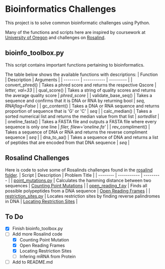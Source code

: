 # Bioinformatics Challenges
This project is to solve common bioinformatic challenges using Python.

Many of the functions and scripts here are inspired by coursework at [University of Oregon](https://internship.uoregon.edu/bioinformatics) and challenges on [Rosalind](https://rosalind.info/problems/locations/).

## bioinfo_toolbox.py
This script contains important functions pertaining to bioinformatics.

The table below shows the available functions with descriptions:
| Function | Description | Arguments |
| -------- | ----------- | --------- |
| convert_phred() | Takes a phred score and returns the respective Qscore | *letter, val=33* |
| qual_score() | Takes a string of quality scores and returns the average quality score | *phred_score* |
| validate_base_seq() | Takes a sequence and confirms that it is DNA or RNA by returning bool | *seq, RNAflag=False* |
| gc_content() | Takes a DNA or RNA sequence and returns proportion of sequence that is 'G' or 'C' | *seq* |
| calc_median() | Takes a sorted numerical list and returns the median value from that list | *sortedlist* |
| oneline_fasta() | Takes a FASTA file and outputs a FASTA file where every sequence is only one line | *filer, filew='oneline.fa'* |
| rev_compliment() | Takes a sequence of DNA or RNA and returns the reverse compliment sequence | *seq* |
| dna_to_aa() | Takes a sequence of DNA and returns a list of peptides that are encoded from that DNA sequence | *seq* |


## Rosalind Challenges
Here is code to solve some of Rosalinds challenges found in the [rosalind folder](./rosalind/).
| Script | Description | Problem Title |
| -------- | ----------- | --------- |
| [point_mutations.py](./rosalind/point_mutations.py) | Calculates the hamming distance between two sequences | [Counting Point Mutations](https://rosalind.info/problems/hamm/) |
| [open_reading_f.py](./rosalind/open_reading_f.py) | Finds all possible polypeptides from a DNA sequence | [Open Reading Frames](https://rosalind.info/problems/orf/) |
| [restriction_sites.py](./rosalind/restriction_sites.py) | Locates restriction sites by finding reverse palindromes in DNA | [Locating Restriction Sites](https://rosalind.info/problems/revp/) |

## To Do
- [x] Finish bioinfo_toolbox.py
- [ ] Add more Rosalind code
    - [x] Counting Point Mutation
    - [x] Open Reading Frames 
    - [x] Locating Restriction Sites
    - [ ] Infering mRNA from Protein
- [ ] Add to README.md